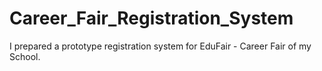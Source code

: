 # Career_Fair_Registration_System
 I prepared a prototype registration system for EduFair - Career Fair of my School.
